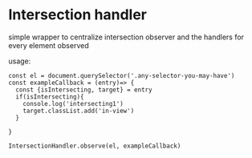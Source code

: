 # Intersection handler

simple wrapper to centralize intersection observer and the handlers for every element observed


usage:

```
const el = document.querySelector('.any-selector-you-may-have')
const exampleCallback = (entry)=> {
  const {isIntersecting, target} = entry
  if(isIntersecting){
    console.log('intersecting1')
    target.classList.add('in-view')
  }
  
}

IntersectionHandler.observe(el, exampleCallback)

```

